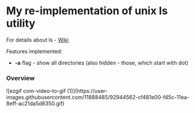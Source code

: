 <h1>My re-implementation of unix <b>ls</b> utility</h1>
<p>For details about ls - <a href="https://en.wikipedia.org/wiki/Ls">Wiki</a><p>
<p>Features implemented:<p>
<ul>
  <li><b>-a</b> flag - show all directories (also hidden - those, which start with dot)</li>    
</ul>


<h3>Overview</h3>
![ezgif com-video-to-gif (1)](https://user-images.githubusercontent.com/11888485/92944562-cf481e00-f45c-11ea-8eff-ac21da5d8350.gif)

